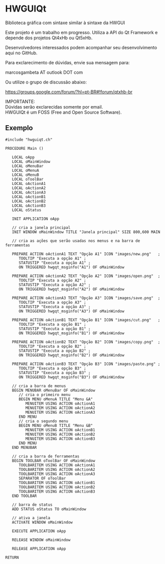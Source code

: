 # HWGUIQt
Biblioteca gráfica com sintaxe similar à sintaxe da HWGUI

Este projeto é um trabalho em progresso. Utiliza a API do Qt Framework e depende dos projetos Qt4xHb ou Qt5xHb.

Desenvolvedores interessados podem acompanhar seu desenvolvimento aqui no GitHub.

Para exclarecimento de dúvidas, envie sua mensagem para:

marcosgambeta AT outlook DOT com

Ou utilize o grupo de discussão abaixo:

https://groups.google.com/forum/?hl=pt-BR#!forum/qtxhb-br

IMPORTANTE:  
Dúvidas serão exclarecidas somente por email.  
HWGUIQt é um FOSS (Free and Open Source Software).  

## Exemplo

```
#include "hwguiqt.ch"

PROCEDURE Main ()

   LOCAL oApp
   LOCAL oMainWindow
   LOCAL oMenuBar
   LOCAL oMenuA
   LOCAL oMenuB
   LOCAL oToolBar
   LOCAL oActionA1
   LOCAL oActionA2
   LOCAL oActionA3
   LOCAL oActionB1
   LOCAL oActionB2
   LOCAL oActionB3
   LOCAL oStatus

   INIT APPLICATION oApp

   // cria a janela principal
   INIT WINDOW oMainWindow TITLE "Janela principal" SIZE 800,600 MAIN

   // cria as ações que serão usadas nos menus e na barra de ferramentas

   PREPARE ACTION oActionA1 TEXT "Opção A1" ICON "images/new.png"   ;
      TOOLTIP "Executa a opção A1" ;
      STATUSTIP "Executa a opção A1" ;
      ON TRIGGERED hwgqt_msginfo("A1") OF oMainWindow

   PREPARE ACTION oActionA2 TEXT "Opção A2" ICON "images/open.png"  ;
      TOOLTIP "Executa a opção A2" ;
      STATUSTIP "Executa a opção A2" ;
      ON TRIGGERED hwgqt_msginfo("A2") OF oMainWindow

   PREPARE ACTION oActionA3 TEXT "Opção A3" ICON "images/save.png"  ;
      TOOLTIP "Executa a opção A3" ;
      STATUSTIP "Executa a opção A3" ;
      ON TRIGGERED hwgqt_msginfo("A3") OF oMainWindow

   PREPARE ACTION oActionB1 TEXT "Opção B1" ICON "images/cut.png"   ;
      TOOLTIP "Executa a opção B1" ;
      STATUSTIP "Executa a opção B1" ;
      ON TRIGGERED hwgqt_msginfo("B1") OF oMainWindow

   PREPARE ACTION oActionB2 TEXT "Opção B2" ICON "images/copy.png"  ;
      TOOLTIP "Executa a opção B2" ;
      STATUSTIP "Executa a opção B2" ;
      ON TRIGGERED hwgqt_msginfo("B2") OF oMainWindow

   PREPARE ACTION oActionB3 TEXT "Opção B3" ICON "images/paste.png" ;
      TOOLTIP "Executa a opção B3" ;
      STATUSTIP "Executa a opção B3" ;
      ON TRIGGERED hwgqt_msginfo("B3") OF oMainWindow

   // cria a barra de menus
   BEGIN MENUBAR oMenuBar OF oMainWindow
      // cria o primeiro menu
      BEGIN MENU oMenuA TITLE "Menu &A"
         MENUITEM USING ACTION oActionA1
         MENUITEM USING ACTION oActionA2
         MENUITEM USING ACTION oActionA3
      END MENU
      // cria o segundo menu
      BEGIN MENU oMenuB TITLE "Menu &B"
         MENUITEM USING ACTION oActionB1
         MENUITEM USING ACTION oActionB2
         MENUITEM USING ACTION oActionB3
      END MENU
   END MENUBAR

   // cria a barra de ferramentas
   BEGIN TOOLBAR oToolBar OF oMainWindow
      TOOLBARITEM USING ACTION oActionA1
      TOOLBARITEM USING ACTION oActionA2
      TOOLBARITEM USING ACTION oActionA3
      SEPARATOR OF oToolBar
      TOOLBARITEM USING ACTION oActionB1
      TOOLBARITEM USING ACTION oActionB2
      TOOLBARITEM USING ACTION oActionB3
   END TOOLBAR

   // barra de status
   ADD STATUS oStatus TO oMainWindow

   // ativa a janela
   ACTIVATE WINDOW oMainWindow

   EXECUTE APPLICATION oApp

   RELEASE WINDOW oMainWindow

   RELEASE APPLICATION oApp

RETURN
```

